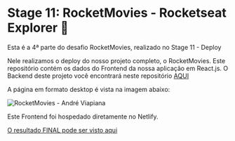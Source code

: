 # Stage 11: RocketMovies - Rocketseat Explorer :rocket:

Esta é a 4ª parte do desafio RocketMovies, realizado no Stage 11 - Deploy

Nele realizamos o deploy do nosso projeto completo, o RocketMovies.
Este repositório contém os dados do Frontend da nossa aplicação em React.js.
O Backend deste projeto você encontrará neste repositório [AQUI](https://github.com/andreviapiana/RocketMovies-Stage-11-Backend)

A página em formato desktop é vista na imagem abaixo:

![RocketMovies - André Viapiana](https://user-images.githubusercontent.com/106932234/186273254-9768328e-9994-491a-9a05-707e0733edd1.png)

Este Frontend foi hospedado diretamente no Netlify.

[O resultado FINAL pode ser visto aqui](https://rocketmovies-deploy.netlify.app/)
